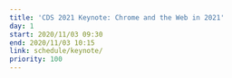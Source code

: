 ```yaml
---
title: 'CDS 2021 Keynote: Chrome and the Web in 2021'
day: 1
start: 2020/11/03 09:30
end: 2020/11/03 10:15
link: schedule/keynote/
priority: 100
---
```

